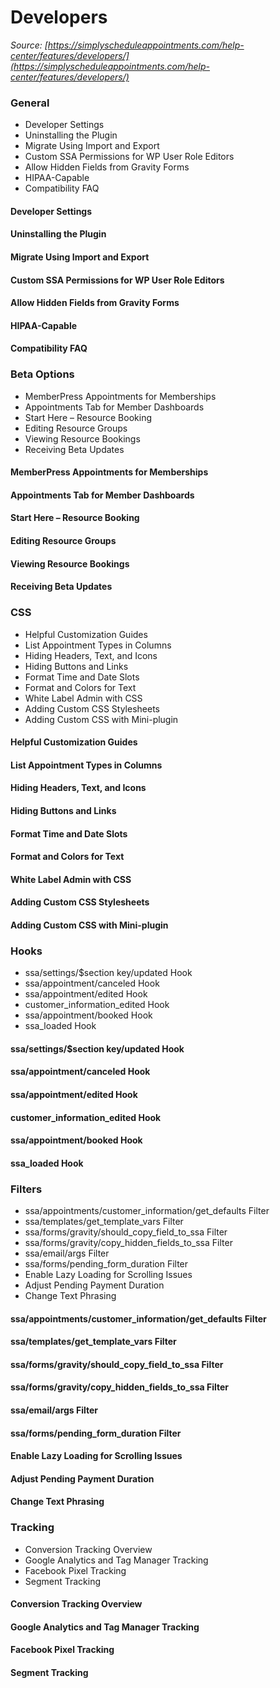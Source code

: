 # Developers


*Source: [https://simplyscheduleappointments.com/help-center/features/developers/](https://simplyscheduleappointments.com/help-center/features/developers/)*

### General

- Developer Settings
- Uninstalling the Plugin
- Migrate Using Import and Export
- Custom SSA Permissions for WP User Role Editors
- Allow Hidden Fields from Gravity Forms
- HIPAA-Capable
- Compatibility FAQ

#### Developer Settings

#### Uninstalling the Plugin

#### Migrate Using Import and Export

#### Custom SSA Permissions for WP User Role Editors

#### Allow Hidden Fields from Gravity Forms

#### HIPAA-Capable

#### Compatibility FAQ

### Beta Options

- MemberPress Appointments for Memberships
- Appointments Tab for Member Dashboards
- Start Here – Resource Booking
- Editing Resource Groups
- Viewing Resource Bookings
- Receiving Beta Updates

#### MemberPress Appointments for Memberships

#### Appointments Tab for Member Dashboards

#### Start Here – Resource Booking

#### Editing Resource Groups

#### Viewing Resource Bookings

#### Receiving Beta Updates

### CSS

- Helpful Customization Guides
- List Appointment Types in Columns
- Hiding Headers, Text, and Icons
- Hiding Buttons and Links
- Format Time and Date Slots
- Format and Colors for Text
- White Label Admin with CSS
- Adding Custom CSS Stylesheets
- Adding Custom CSS with Mini-plugin

#### Helpful Customization Guides

#### List Appointment Types in Columns

#### Hiding Headers, Text, and Icons

#### Hiding Buttons and Links

#### Format Time and Date Slots

#### Format and Colors for Text

#### White Label Admin with CSS

#### Adding Custom CSS Stylesheets

#### Adding Custom CSS with Mini-plugin

### Hooks

- ssa/settings/$section key/updated Hook
- ssa/appointment/canceled Hook
- ssa/appointment/edited Hook
- customer_information_edited Hook
- ssa/appointment/booked Hook
- ssa_loaded Hook

#### ssa/settings/$section key/updated Hook

#### ssa/appointment/canceled Hook

#### ssa/appointment/edited Hook

#### customer_information_edited Hook

#### ssa/appointment/booked Hook

#### ssa_loaded Hook

### Filters

- ssa/appointments/customer_information/get_defaults Filter
- ssa/templates/get_template_vars Filter
- ssa/forms/gravity/should_copy_field_to_ssa Filter
- ssa/forms/gravity/copy_hidden_fields_to_ssa Filter
- ssa/email/args Filter
- ssa/forms/pending_form_duration Filter
- Enable Lazy Loading for Scrolling Issues
- Adjust Pending Payment Duration
- Change Text Phrasing

#### ssa/appointments/customer_information/get_defaults Filter

#### ssa/templates/get_template_vars Filter

#### ssa/forms/gravity/should_copy_field_to_ssa Filter

#### ssa/forms/gravity/copy_hidden_fields_to_ssa Filter

#### ssa/email/args Filter

#### ssa/forms/pending_form_duration Filter

#### Enable Lazy Loading for Scrolling Issues

#### Adjust Pending Payment Duration

#### Change Text Phrasing

### Tracking

- Conversion Tracking Overview
- Google Analytics and Tag Manager Tracking
- Facebook Pixel Tracking
- Segment Tracking

#### Conversion Tracking Overview

#### Google Analytics and Tag Manager Tracking

#### Facebook Pixel Tracking

#### Segment Tracking
